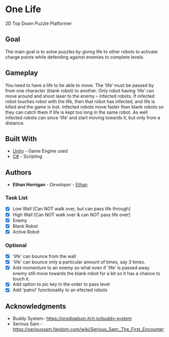 # One Life

2D Top Down Puzzle Platformer

## Goal
The main goal is to solve puzzles by giving life to other robots to activate charge points while defending against enemies
to complete levels.

## Gameplay

You need to have a life to be able to move. The ‘life’ must be passed by from one character (blank robot) to another. Only robot having ‘life’ can move around and shoot laser to the enemy – infected robots.  If infected robot touches robot with the life, then that robot has infected, and life is killed and the game is lost. Infected robots move faster than blank robots so they can catch them if life is kept too long in the same robot. As well infected robots can since ‘life’ and start moving towards it, but only from a distance.

## Built With

* [Unity](https://unity.com/) - Game Engine used
* [C#](https://maven.apache.org/) - Scripting

## Authors

* **Ethan Horrigan** - *Developer* - [Ethan](https://github.com/ethanhorrigan)

### Task List

- [x] Low Wall [Can NOT walk over, but can pass life through]
- [x] High Wall [Can NOT walk over & can NOT pass life over]
- [x] Enemy
- [x] Blank Robot
- [x] Active Robot

### Optional
- [x] 'life' can bounce from the wall
- [x] 'life' can bounce only a particular amount of times, say 3 times.
- [x] Add momentum to an enemy so what even if 'life' is passed away enemy still move towards the blank robot for a bit so it has a chance to touch it.
- [x] Add option to pic key in the order to pass level
- [x] Add ‘patrol’ functionality to an efected robots

## Acknowledgments

-	Buddy System-  https://prodigalson.itch.io/buddy-system
-	Serious Sam - https://serioussam.fandom.com/wiki/Serious_Sam:_The_First_Encounter

